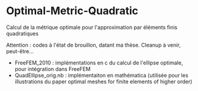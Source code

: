 # Optimal-Metric-Quadratic
Calcul de la métrique optimale pour l'approximation par éléments finis quadratiques

Attention : codes à l'état de brouillon, datant ma thèse. Cleanup à venir, peut-être...

- FreeFEM_2010 : implémentations en c du calcul de l'ellipse optimale, pour intégration dans FreeFEM
- QuadEllipse_orig.nb : implémentaiton en mathématica (utilisée pour les illustrations du paper optimal meshes for finite elements of higher order)




